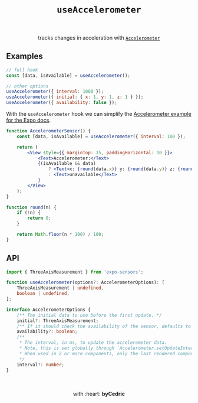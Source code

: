 <div align="center">
    <h1>
        <br />
        <code>useAccelerometer</code>
        <br />
        <br />
    </h1>
    tracks changes in acceleration with <a href="https://docs.expo.io/versions/latest/sdk/accelerometer/"><code>Accelerometer</code></a>
    <br />
</div>

## Examples

```jsx
// full hook
const [data, isAvailable] = useAccelerometer();

// other options
useAccelerometer({ interval: 1000 });
useAccelerometer({ initial: { x: 1, y: 1, z: 1 } });
useAccelerometer({ availability: false });
```

With the `useAccelerometer` hook we can simplify the [Accelerometer example for the Expo docs](https://docs.expo.io/versions/latest/sdk/accelerometer/#example-basic-subscription).

```jsx
function AccelerometerSensor() {
    const [data, isAvailable] = useAccelerometer({ interval: 100 });

    return (
        <View style={{ marginTop: 15, paddingHorizontal: 10 }}>
            <Text>Accelerometer:</Text>
            {(isAvailable && data)
                ? <Text>x: {round(data.x)} y: {round(data.y)} z: {round(data.z)}</Text>
                : <Text>unavailable</Text>
            }
        </View>
    );
}

function round(n) {
    if (!n) {
        return 0;
    }

    return Math.floor(n * 100) / 100;
}
```

## API

```ts
import { ThreeAxisMeasurement } from 'expo-sensors';

function useAccelerometer(options?: AccelerometerOptions): [
    ThreeAxisMeasurement | undefined,
    boolean | undefined,
];

interface AccelerometerOptions {
    /** The initial data to use before the first update. */
    initial?: ThreeAxisMeasurement;
    /** If it should check the availability of the sensor, defaults to `true`. */
    availability?: boolean;
    /**
     * The interval, in ms, to update the accelerometer data.
     * Note, this is set globally through `Accelerometer.setUpdateInterval`.
     * When used in 2 or more components, only the last rendered component's interval will be used for all.
     */
    interval?: number;
}
```

<div align="center">
    <br />
    <br />
    with :heart: <strong>byCedric</strong>
    <br />
    <br />
</div>
